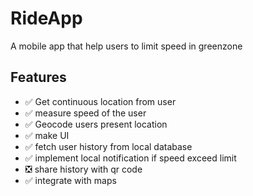 # RideApp

A mobile app that help users to limit speed in greenzone

## Features

- ✅ Get continuous location from user
- ✅ measure speed of the user
- ✅ Geocode users present location
- ✅ make UI
- ✅ fetch user history from local database
- ✅ implement local notification if speed exceed limit
- ❎ share history with qr code
- ✅ integrate with maps
